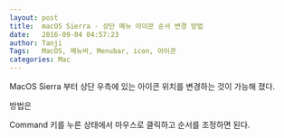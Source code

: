 ```yaml
---
layout: post
title:  macOS Sierra - 상단 메뉴 아이콘 순서 변경 방법
date:   2016-09-04 04:57:23
author: Tanji
Tags:   MacOS, 메뉴바, Menubar, icon, 아이콘
categories: Mac
---
```


MacOS Sierra 부터 상단 우측에 있는 아이콘 위치를 변경하는 것이 가능해 졌다.

방법은

Command 키를 누른 상태에서 마우스로 클릭하고 순서를 조정하면 된다.
